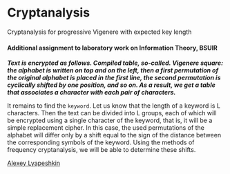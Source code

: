 # Cryptanalysis
Cryptanalysis for progressive Vigenere with expected key length

#### Additional assignment to laboratory work on Information Theory, BSUIR

***Text is encrypted as follows. Compiled table, so-called. Vigenere square: the alphabet is written on top and on the left, then a first permutation of the original alphabet is placed in the first line, the second permutation is cyclically shifted by one position, and so on. As a result, we get a table that associates a character with each pair of characters.***


It remains to find the `keyword`. Let us know that the length of a keyword is L characters. Then the text can be divided into L groups, each of which will be encrypted using a single character of the keyword, that is, it will be a simple replacement cipher. In this case, the used permutations of the alphabet will differ only by a shift equal to the sign of the distance between the corresponding symbols of the keyword. Using the methods of frequency cryptanalysis, we will be able to determine these shifts.

[Alexey Lyapeshkin](https://github.com/AlexeyLyapeshkin)

